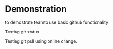 # Demonstration 
to demostrate teamto use basic github functionality

Testing git status

Testing git pull using online change.
